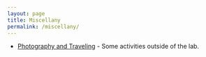 ```yaml
---
layout: page
title: Miscellany
permalink: /miscellany/
---
```


<ul>
	<li><a href="travel">Photography and Traveling</a> - Some activities outside of the lab.</li>
</ul>
